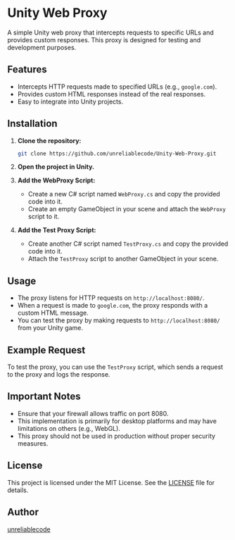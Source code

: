 
# Unity Web Proxy

A simple Unity web proxy that intercepts requests to specific URLs and provides custom responses. This proxy is designed for testing and development purposes.

## Features

- Intercepts HTTP requests made to specified URLs (e.g., `google.com`).
- Provides custom HTML responses instead of the real responses.
- Easy to integrate into Unity projects.

## Installation

1. **Clone the repository:**
   ```bash
   git clone https://github.com/unreliablecode/Unity-Web-Proxy.git
   ```

2. **Open the project in Unity.**

3. **Add the WebProxy Script:**
   - Create a new C# script named `WebProxy.cs` and copy the provided code into it.
   - Create an empty GameObject in your scene and attach the `WebProxy` script to it.

4. **Add the Test Proxy Script:**
   - Create another C# script named `TestProxy.cs` and copy the provided code into it.
   - Attach the `TestProxy` script to another GameObject in your scene.

## Usage

- The proxy listens for HTTP requests on `http://localhost:8080/`.
- When a request is made to `google.com`, the proxy responds with a custom HTML message.
- You can test the proxy by making requests to `http://localhost:8080/` from your Unity game.

## Example Request

To test the proxy, you can use the `TestProxy` script, which sends a request to the proxy and logs the response.

## Important Notes

- Ensure that your firewall allows traffic on port 8080.
- This implementation is primarily for desktop platforms and may have limitations on others (e.g., WebGL).
- This proxy should not be used in production without proper security measures.

## License

This project is licensed under the MIT License. See the [LICENSE](LICENSE) file for details.

## Author

[unreliablecode](https://github.com/unreliablecode)

